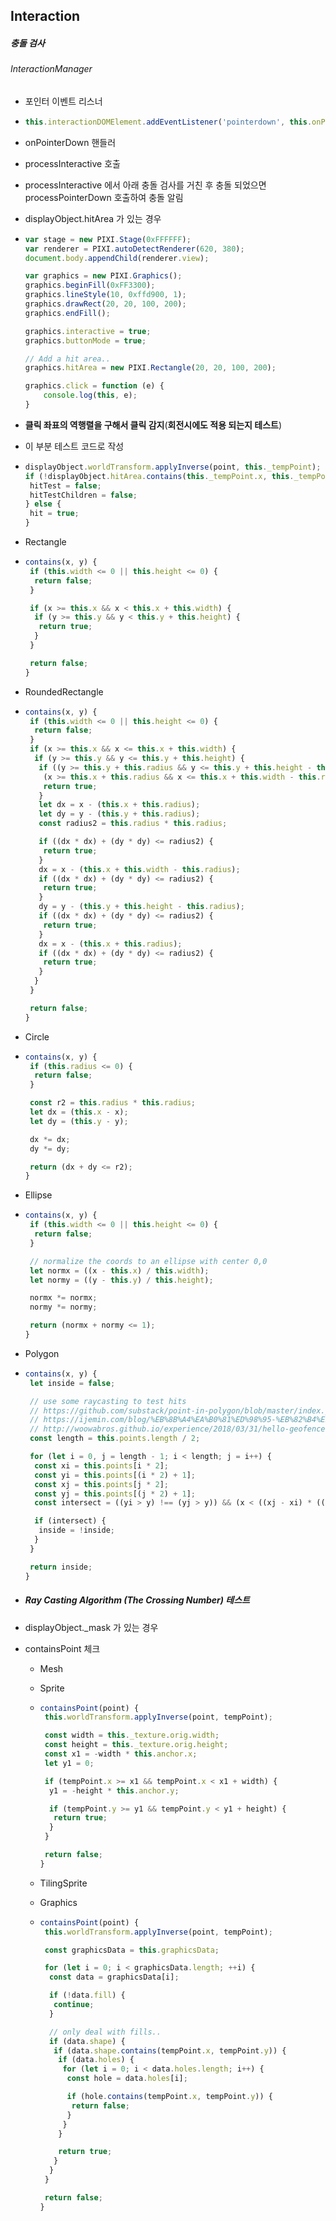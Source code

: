 ## Interaction

##### 충돌 검사

###### InteractionManager

- 포인터 이벤트 리스너

- ```js
  this.interactionDOMElement.addEventListener('pointerdown', this.onPointerDown, true);
  ```

- onPointerDown 핸들러

- processInteractive 호출

- processInteractive 에서 아래 충돌 검사를 거친 후 충돌 되었으면 processPointerDown 호출하여 충돌 알림

- displayObject.hitArea 가 있는 경우

- ```js
  var stage = new PIXI.Stage(0xFFFFFF);
  var renderer = PIXI.autoDetectRenderer(620, 380);
  document.body.appendChild(renderer.view);
  
  var graphics = new PIXI.Graphics();
  graphics.beginFill(0xFF3300);
  graphics.lineStyle(10, 0xffd900, 1);
  graphics.drawRect(20, 20, 100, 200);
  graphics.endFill();
  
  graphics.interactive = true;
  graphics.buttonMode = true;
  
  // Add a hit area..
  graphics.hitArea = new PIXI.Rectangle(20, 20, 100, 200);
  
  graphics.click = function (e) {
      console.log(this, e);
  }
  ```

- **클릭 좌표의 역행렬을 구해서 클릭 감지**(**회전시에도 적용 되는지 테스트**)

- 이 부분 테스트 코드로 작성

- ```js
  displayObject.worldTransform.applyInverse(point, this._tempPoint);
  if (!displayObject.hitArea.contains(this._tempPoint.x, this._tempPoint.y)) {
   hitTest = false;
   hitTestChildren = false;
  } else {
   hit = true;
  }
  ```

- Rectangle

- ```js
  contains(x, y) {
   if (this.width <= 0 || this.height <= 0) {
    return false;
   }
  
   if (x >= this.x && x < this.x + this.width) {
    if (y >= this.y && y < this.y + this.height) {
     return true;
    }
   }
  
   return false;
  }
  ```

- RoundedRectangle

- ```js
  contains(x, y) {
   if (this.width <= 0 || this.height <= 0) {
    return false;
   }
   if (x >= this.x && x <= this.x + this.width) {
    if (y >= this.y && y <= this.y + this.height) {
     if ((y >= this.y + this.radius && y <= this.y + this.height - this.radius) ||
      (x >= this.x + this.radius && x <= this.x + this.width - this.radius)) {
      return true;
     }
     let dx = x - (this.x + this.radius);
     let dy = y - (this.y + this.radius);
     const radius2 = this.radius * this.radius;
  
     if ((dx * dx) + (dy * dy) <= radius2) {
      return true;
     }
     dx = x - (this.x + this.width - this.radius);
     if ((dx * dx) + (dy * dy) <= radius2) {
      return true;
     }
     dy = y - (this.y + this.height - this.radius);
     if ((dx * dx) + (dy * dy) <= radius2) {
      return true;
     }
     dx = x - (this.x + this.radius);
     if ((dx * dx) + (dy * dy) <= radius2) {
      return true;
     }
    }
   }
  
   return false;
  }
  ```

- Circle

- ```js
  contains(x, y) {
   if (this.radius <= 0) {
    return false;
   }
  
   const r2 = this.radius * this.radius;
   let dx = (this.x - x);
   let dy = (this.y - y);
  
   dx *= dx;
   dy *= dy;
  
   return (dx + dy <= r2);
  }
  ```

- Ellipse

- ```js
  contains(x, y) {
   if (this.width <= 0 || this.height <= 0) {
    return false;
   }
  
   // normalize the coords to an ellipse with center 0,0
   let normx = ((x - this.x) / this.width);
   let normy = ((y - this.y) / this.height);
  
   normx *= normx;
   normy *= normy;
  
   return (normx + normy <= 1);
  }
  ```

- Polygon

- ```js
  contains(x, y) {
   let inside = false;
  
   // use some raycasting to test hits
   // https://github.com/substack/point-in-polygon/blob/master/index.js
   // https://ijemin.com/blog/%EB%8B%A4%EA%B0%81%ED%98%95-%EB%82%B4%EB%B6%80%EC%9D%98-%EC%A0%90-%ED%8C%90%EB%8B%A8%ED%95%98%EA%B8%B0/
   // http://woowabros.github.io/experience/2018/03/31/hello-geofence.html
   const length = this.points.length / 2;
  
   for (let i = 0, j = length - 1; i < length; j = i++) {
    const xi = this.points[i * 2];
    const yi = this.points[(i * 2) + 1];
    const xj = this.points[j * 2];
    const yj = this.points[(j * 2) + 1];
    const intersect = ((yi > y) !== (yj > y)) && (x < ((xj - xi) * ((y - yi) / (yj - yi))) + xi);
  
    if (intersect) {
     inside = !inside;
    }
   }
  
   return inside;
  }
  ```

- ##### Ray Casting Algorithm (The Crossing Number) 테스트

- displayObject._mask 가 있는 경우

- containsPoint 체크

  - Mesh

  - Sprite

  - ```js
    containsPoint(point) {
     this.worldTransform.applyInverse(point, tempPoint);
    
     const width = this._texture.orig.width;
     const height = this._texture.orig.height;
     const x1 = -width * this.anchor.x;
     let y1 = 0;
    
     if (tempPoint.x >= x1 && tempPoint.x < x1 + width) {
      y1 = -height * this.anchor.y;
    
      if (tempPoint.y >= y1 && tempPoint.y < y1 + height) {
       return true;
      }
     }
    
     return false;
    }
    ```

  - TilingSprite

  - Graphics

  - ```js
    containsPoint(point) {
     this.worldTransform.applyInverse(point, tempPoint);
    
     const graphicsData = this.graphicsData;
    
     for (let i = 0; i < graphicsData.length; ++i) {
      const data = graphicsData[i];
    
      if (!data.fill) {
       continue;
      }
    
      // only deal with fills..
      if (data.shape) {
       if (data.shape.contains(tempPoint.x, tempPoint.y)) {
        if (data.holes) {
         for (let i = 0; i < data.holes.length; i++) {
          const hole = data.holes[i];
    
          if (hole.contains(tempPoint.x, tempPoint.y)) {
           return false;
          }
         }
        }
    
        return true;
       }
      }
     }
    
     return false;
    }
    ```